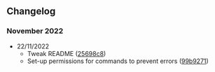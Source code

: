 ## Changelog

### November 2022
- 22/11/2022
  - Tweak README ([25698c8](https://github.com/sncelta/discordjs-v14-template/commit/25698c86f572c7aa63ca6224fa66c95e65650549))
  - Set-up permissions for commands to prevent errors ([99b9271](https://github.com/sncelta/discordjs-v14-template/commit/99b9271fa7f86f67528f5348dc2a63c64c547c0a))
